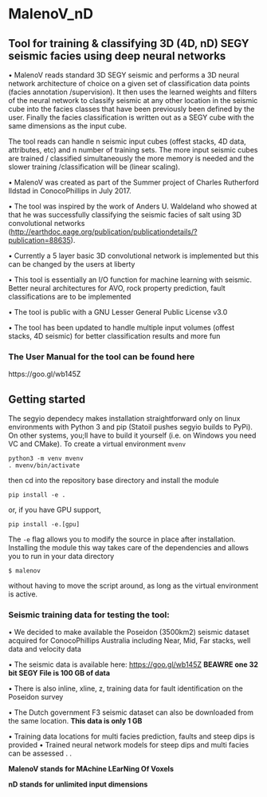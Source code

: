 # MalenoV_nD

<h2> Tool for training &amp;  classifying 3D (4D, nD) SEGY seismic facies using deep neural networks</h2>

•	MalenoV reads standard 3D SEGY seismic and performs a 3D neural network architecture of choice on a given set of classification data points (facies annotation /supervision).  It then uses the learned weights and filters of the neural network to classify seismic at any other location in the seismic cube into the facies classes that have been previously been defined by the user. Finally the facies classification is written out as a SEGY cube with the same dimensions as the input cube.

The tool reads can handle n seismic input cubes (offest stacks, 4D data, attributes, etc) and n number of training sets. The more input seismic cubes are trained / classified  simultaneously the more memory is needed and the slower training /classification will be (linear scaling).

•	MalenoV was created as part of the Summer project of Charles Rutherford Ildstad in ConocoPhillips in July 2017.

•	The tool was inspired by the work of Anders U. Waldeland who showed at that he was successfully classifying the seismic facies of salt using 3D convolutional networks (http://earthdoc.eage.org/publication/publicationdetails/?publication=88635). 

•	Currently a 5 layer basic 3D convolutional network is implemented but this can be changed by the users at liberty

•	This tool is essentially an I/O function for machine learning with seismic. Better neural architectures for AVO, rock property prediction, fault classifications are to be implemented

•	The tool is public with a GNU Lesser General Public License v3.0

•	The tool  has been updated to handle multiple input volumes (offest stacks, 4D seismic) for better classification results and more fun

<h3>The User Manual for the tool can be found here</h3>
https://goo.gl/wb145Z


## Getting started

The segyio dependecy makes installation straightforward only on linux environments with Python 3 and pip (Statoil pushes segyio builds to PyPi). On other systems, you;ll have to build it yourself (i.e. on Windows you need VC and CMake). To create a virtual environment `mvenv`
```
python3 -m venv mvenv
. mvenv/bin/activate
```
then cd into the repository base directory and install the module
```
pip install -e .
```
or, if you have GPU support,
```
pip install -e.[gpu]
```
The `-e` flag allows you to modify the source in place after installation. Installing the module this way takes care of the dependencies and allows you to run in your data directory
```
$ malenov
```
without having to move the script around, as long as the virtual environment is active.


<h3>Seismic training data for testing the tool:</h3>

•	We decided to make available the Poseidon (3500km2) seismic dataset acquired for ConocoPhillips Australia including Near, Mid, Far stacks, well data and velocity data

•	The seismic data is available here: https://goo.gl/wb145Z 
<b> BEAWRE one 32 bit SEGY File is 100 GB of data</b>

•	There is also inline, xline, z, training data for fault identification on the Poseidon survey

•	The Dutch government F3 seismic dataset can also be downloaded from the same location. 
<b>This data is only 1 GB</b>

•	Training data locations for multi facies prediction, faults and steep dips is provided
•	Trained neural network models for steep dips and multi facies can be assessed
. 
.

<b>MalenoV stands for MAchine LEarNing Of Voxels</b>

<b>nD stands for unlimited input dimensions</b>

